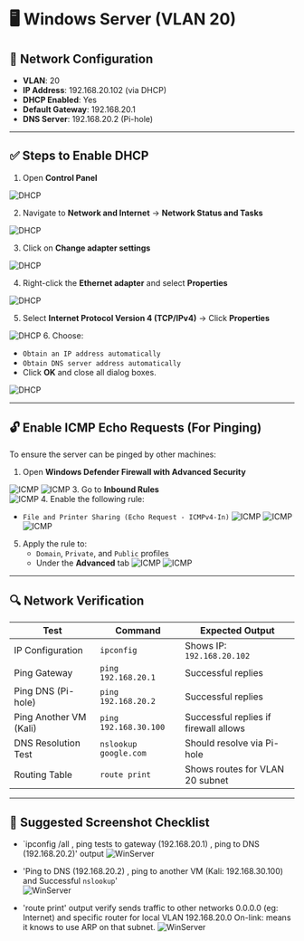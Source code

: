 # 🖥️ Windows Server (VLAN 20)

## 🔧 Network Configuration

- **VLAN**: 20  
- **IP Address**: 192.168.20.102 (via DHCP)  
- **DHCP Enabled**: Yes  
- **Default Gateway**: 192.168.20.1  
- **DNS Server**: 192.168.20.2 (Pi-hole)  

---

## ✅ Steps to Enable DHCP

1. Open **Control Panel**

![DHCP](1_ControlPanel.png)

2. Navigate to **Network and Internet** → **Network Status and Tasks**

![DHCP](2_Network_Internet.png)

3. Click on **Change adapter settings**

![DHCP](3_Adapter.png)

4. Right-click the **Ethernet adapter** and select **Properties**

![DHCP](4_Properties.png)

5. Select **Internet Protocol Version 4 (TCP/IPv4)** → Click **Properties**

![DHCP](5_IPv4.png)
6. Choose:
   - `Obtain an IP address automatically`
   - `Obtain DNS server address automatically`
   - Click **OK** and close all dialog boxes.

![DHCP](6_DHCP.png)

---

## 🔓 Enable ICMP Echo Requests (For Pinging)

To ensure the server can be pinged by other machines:

1. Open **Windows Defender Firewall with Advanced Security**

![ICMP](7_Firewall.png)
![ICMP](8_Firewall.png)
3. Go to **Inbound Rules**  
![ICMP](9_Rules.png)
4. Enable the following rule:
   - `File and Printer Sharing (Echo Request - ICMPv4-In)`
![ICMP](10_Rules.png)
![ICMP](11_Rules.png)
![ICMP](12_Rules.png)
5. Apply the rule to:
   - `Domain`, `Private`, and `Public` profiles
   - Under the **Advanced** tab
![ICMP](13_Profile.png)
![ICMP](14_Profile.png)
---

## 🔍 Network Verification

| Test                        | Command                          | Expected Output                        |
|-----------------------------|----------------------------------|----------------------------------------|
| IP Configuration            | `ipconfig`                       | Shows IP: `192.168.20.102`             |
| Ping Gateway                | `ping 192.168.20.1`              | Successful replies                     |
| Ping DNS (Pi-hole)         | `ping 192.168.20.2`              | Successful replies                     |
| Ping Another VM (Kali)      | `ping 192.168.30.100`            | Successful replies if firewall allows  |
| DNS Resolution Test        | `nslookup google.com`            | Should resolve via Pi-hole             |
| Routing Table              | `route print`                    | Shows routes for VLAN 20 subnet        |

---

## 📸 Suggested Screenshot Checklist

- `ipconfig /all , ping tests to gateway (192.168.20.1) , ping to DNS (192.168.20.2)' output
![WinServer](15_Ping.png)

- 'Ping to DNS (192.168.20.2) , ping to another VM (Kali: 192.168.30.100) and Successful `nslookup`'   
 ![WinServer](16_Ping.png)

- 'route print' output verify sends traffic to other networks 0.0.0.0 (eg: Internet) and specific router for local VLAN 192.168.20.0 On-link: means it knows to use ARP on that subnet.
 ![WinServer](17_Ping.png)

 

